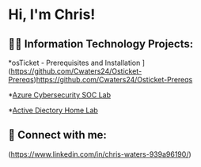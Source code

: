<h1>Hi, I'm Chris! </h1>

<h2>👨‍💻 Information Technology Projects:</h2>

*osTicket - Prerequisites and Installation
](https://github.com/Cwaters24/Osticket-Prereqs)https://github.com/Cwaters24/Osticket-Prereqs


*[Azure Cybersecurity SOC Lab](https://github.com/Cwaters24/Azure-SOC) 

*[Active Diectory Home Lab](https://github.com/Cwaters24/ActiveDiectoryLab/tree/main)


<h2> 🤳 Connect with me:</h2>


[linkedin]: www.linkedin.com/in/chris-waters-939a96190


(https://www.linkedin.com/in/chris-waters-939a96190/)

